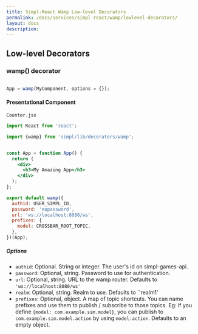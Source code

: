 ```yaml
---
title: Simpl-React Wamp Low-level Decorators
permalink: /docs/services/simpl-react/wamp/lowlevel-decorators/
layout: docs
description:
---
```


## Low-level Decorators

### wamp() decorator

```javascript

App = wamp(MyComponent, options = {});
```

#### Presentational Component

`Counter.jsx`

```jsx
import React from 'react';

import {wamp} from 'simpl/lib/decorators/wamp';


const App = function App() {
  return (
    <div>
      <h3>My Amazing App</h3>
    </div>
  );
};

export default wamp({
  authid: USER_SIMPL_ID,
  password: 'nopassword',
  url: 'ws://localhost:8080/ws',
  prefixes: {
    model: CROSSBAR_ROOT_TOPIC,
  },
})(App);
```

##### Options

* `authid`: Optional. String or integer. The user's id on simpl-games-api.
* `password`: Optional, string. Password to use for authentication.
* `url`: Optional, string. URL to the wamp router. Defaults to `'ws://localhost:8080/ws'`
* `realm`: Optional, string. Realm to use. Defaults to `'realm1'
* `prefixes`: Optional, object. A map of topic shortcuts. You can name prefixes and use them to publish / subscribe to those topics. Eg: if you define `{model: com.example.sim.model}`, you can publish to `com.example.sim.model.action` by using `model:action`. Defaults to an empty object.
